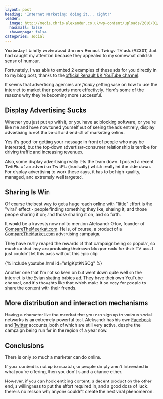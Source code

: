 ```yaml
---
layout: post
heading: 'Internet Marketing: doing it... right!'
leader:
  image: http://media.chris-alexander.co.uk/wp-content/uploads/2010/01/meerkat.jpg
  hassmall: false
  showonpage: false
categories: social
---
```


Yesterday I briefly wrote about the new Renault Twingo TV ads (#2261) that had caught my attention because they appealed to my somewhat childish sense of humour.

Fortunately, I was able to embed 2 examples of these ads for you directly in to my blog post, thanks to the [official Renault UK YouTube channel](http://www.youtube.com/user/RenaultUKOfficial).

It seems that advertising agencies are *finally* getting wise on how to use the internet to market their products more effectively. Here's some of the reasons why they're becoming more successful.

## Display Advertising Sucks

Whether you just put up with it, or you have ad blocking software, or you're like me and have now tuned yourself out of seeing the ads entirely, display advertising is not the be-all and end-all of marketing online.

Yes it's good for getting your message in front of people who may be interested, but the top-down advertiser-consumer relationship is terrible for driving traffic and increasing revenues.

Also, some display advertising really lets the team down. I posted a recent TwitPic of an advert on TwitPic (ironically) which really let the side down. For display advertising to work these days, it has to be high-quality, managed, and extremely well targeted.

<!-- Replace missing image from http://media.chris-alexander.co.uk/wp-content/uploads/2010/01/twitpic.jpg -->

## Sharing Is Win

Of course the best way to get a huge reach online with "little" effort is the "viral" effect - people finding something they like, sharing it, and those people sharing it on; and those sharing it on, and so forth.

It would be a travesty now not to mention Aleksandr Orlov, founder of [CompareTheMeerkat.com](https://comparethemeerkat.com). He is, of course, a product of a [CompareTheMarket.com](https://comparethemarket.com) advertising campaign.

<!-- Replace missing image from http://media.chris-alexander.co.uk/wp-content/uploads/2010/01/meerkat.jpg -->

They have really reaped the rewards of that campaign being so popular, so much so that they are producing their own blooper reels for their TV ads. I just couldn't let this pass without this epic clip:

{% include youtube.html id="m1gKptKNSCg" %}

Another one that I'm not so keen on but went down quite well on the internet is the Evian skating babies ad. They have their own YouTube channel, and it's thoughts like that which make it so easy for people to share the content with their friends.

## More distribution and interaction mechanisms

Having a character like the meerkat that you can sign up to various social networks is an extremely powerful tool. Aleksandr has his own [Facebook ](http://www.facebook.com/Comparethemeerkat)and [Twitter](http://twitter.com/aleksandr_orlov) accounts, both of which are still very active, despite the campaign being run for in the region of a year now.

## Conclusions

There is only so much a marketer can do online.

If your content is not up to scratch, or people simply aren't interested in what you're offering, then you don't stand a chance either.

However, if you can hook enticing content, a decent product on the other end, a willingness to put the effort required in, and a good dose of luck, there is no reason why anyone couldn't create the next viral phenomenon.
